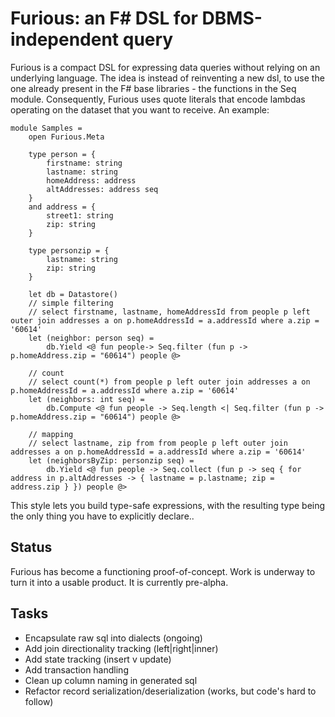 Furious: an F# DSL for DBMS-independent query
========================================

Furious is a compact DSL for expressing data queries without relying on an underlying language. The idea is instead of reinventing a new dsl,
to use the one already present in the F# base libraries - the functions in the Seq module. Consequently, Furious uses quote literals that
encode lambdas operating on the dataset that you want to receive. An example:

    module Samples =
        open Furious.Meta
    
        type person = {
            firstname: string
            lastname: string
            homeAddress: address
            altAddresses: address seq
        }
        and address = {
            street1: string
            zip: string
        }
    
        type personzip = {
            lastname: string
            zip: string
        }
    
        let db = Datastore()
        // simple filtering
        // select firstname, lastname, homeAddressId from people p left outer join addresses a on p.homeAddressId = a.addressId where a.zip = '60614'
        let (neighbor: person seq) = 
            db.Yield <@ fun people-> Seq.filter (fun p -> p.homeAddress.zip = "60614") people @>
    
        // count
        // select count(*) from people p left outer join addresses a on p.homeAddressId = a.addressId where a.zip = '60614'
        let (neighbors: int seq) = 
            db.Compute <@ fun people -> Seq.length <| Seq.filter (fun p -> p.homeAddress.zip = "60614") people @>
    
        // mapping
        // select lastname, zip from from people p left outer join addresses a on p.homeAddressId = a.addressId where a.zip = '60614'
        let (neighborsByZip: personzip seq) = 
            db.Yield <@ fun people -> Seq.collect (fun p -> seq { for address in p.altAddresses -> { lastname = p.lastname; zip = address.zip } }) people @>

This style lets you build type-safe expressions, with the resulting type being the only thing you have to explicitly declare..

Status
------------------------

Furious has become a functioning proof-of-concept. Work is underway to turn it into a usable product. It is currently pre-alpha.

Tasks
------------------------
* Encapsulate raw sql into dialects (ongoing)
* Add join directionality tracking (left|right|inner)
* Add state tracking (insert v update)
* Add transaction handling
* Clean up column naming in generated sql
* Refactor record serialization/deserialization (works, but code's hard to follow)